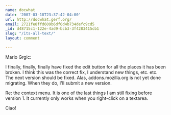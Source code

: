 ```yaml
---
name: docwhat
date: '2007-03-18T23:37:42-04:00'
url: http://docwhat.gerf.org/
email: 2721fe8ffd609b6df0d4b734defc9cd5
_id: d48715c1-122e-4ad9-bcb3-3f4283415cb1
slug: "/its-all-text/"
layout: comment

---
```


Mario Grgic:

I finally, finally, finally have fixed the edit button for all the places it has been broken.  I think this was the correct fix, I understand new things, etc. etc.  The next version should be fixed.  Alas, addons.mozilla.org is not yet done migrating.  When they do, I'll submit a new version.

Re: the context menu.  It is one of the last things I am still fixing before version 1.  It currently only works when you right-click on a textarea.

Ciao!
